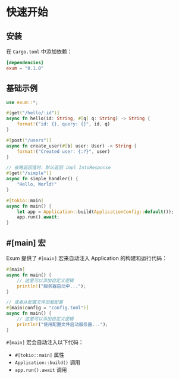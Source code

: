 # 快速开始

## 安装

在 `Cargo.toml` 中添加依赖：

```toml
[dependencies]
exum = "0.1.0"
```

## 基础示例

```rust
use exum::*;

#[get("/hello/:id")]
async fn hello(id: String, #[q] q: String) -> String {
    format!("id: {}, query: {}", id, q)
}

#[post("/users")]
async fn create_user(#[b] user: User) -> String {
    format!("Created user: {:?}", user)
}

// 省略返回值时，默认返回 impl IntoResponse
#[get("/simple")]
async fn simple_handler() {
    "Hello, World!"
}

#[tokio::main]
async fn main() {
    let app = Application::build(ApplicationConfig::default());
    app.run().await;
}
```

## #[main] 宏

Exum 提供了 `#[main]` 宏来自动注入 Application 的构建和运行代码：

```rust
#[main]
async fn main() {
    // 这里可以添加自定义逻辑
    println!("服务器启动中...");
}

// 或者从配置文件加载配置
#[main(config = "config.toml")]
async fn main() {
    // 这里可以添加自定义逻辑
    println!("使用配置文件启动服务器...");
}
```

`#[main]` 宏会自动注入以下代码：
- `#[tokio::main]` 属性
- `Application::build()` 调用
- `app.run().await` 调用